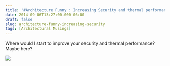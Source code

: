 ```yaml
---
title: '#Architecture Funny : Increasing Security and thermal performance'
date: 2014-09-06T13:27:00.000-06:00
draft: false
slug: architecture-funny-increasing-security
tags: [Architectural Musings]
---
```


Where would I start to improve your security and thermal performance?  
Maybe here?  
  

![](/images/blog/legacy/Chimayo%2B(14).JPG)